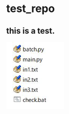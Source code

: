 # test_repo


## this is a test.
![test_image](https://github.com/marimoon/test_repo/blob/master/list_of_file.JPG)

